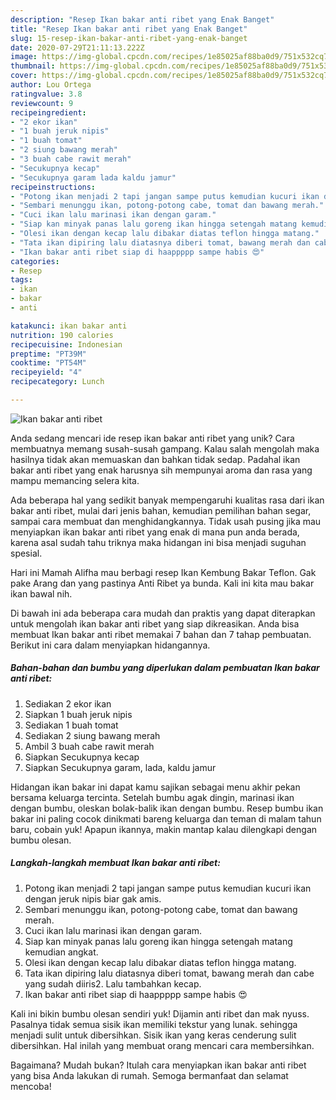 ```yaml
---
description: "Resep Ikan bakar anti ribet yang Enak Banget"
title: "Resep Ikan bakar anti ribet yang Enak Banget"
slug: 15-resep-ikan-bakar-anti-ribet-yang-enak-banget
date: 2020-07-29T21:11:13.222Z
image: https://img-global.cpcdn.com/recipes/1e85025af88ba0d9/751x532cq70/ikan-bakar-anti-ribet-foto-resep-utama.jpg
thumbnail: https://img-global.cpcdn.com/recipes/1e85025af88ba0d9/751x532cq70/ikan-bakar-anti-ribet-foto-resep-utama.jpg
cover: https://img-global.cpcdn.com/recipes/1e85025af88ba0d9/751x532cq70/ikan-bakar-anti-ribet-foto-resep-utama.jpg
author: Lou Ortega
ratingvalue: 3.8
reviewcount: 9
recipeingredient:
- "2 ekor ikan"
- "1 buah jeruk nipis"
- "1 buah tomat"
- "2 siung bawang merah"
- "3 buah cabe rawit merah"
- "Secukupnya kecap"
- "Secukupnya garam lada kaldu jamur"
recipeinstructions:
- "Potong ikan menjadi 2 tapi jangan sampe putus kemudian kucuri ikan dengan jeruk nipis biar gak amis."
- "Sembari menunggu ikan, potong-potong cabe, tomat dan bawang merah."
- "Cuci ikan lalu marinasi ikan dengan garam."
- "Siap kan minyak panas lalu goreng ikan hingga setengah matang kemudian angkat."
- "Olesi ikan dengan kecap lalu dibakar diatas teflon hingga matang."
- "Tata ikan dipiring lalu diatasnya diberi tomat, bawang merah dan cabe yang sudah diiris2. Lalu tambahkan kecap."
- "Ikan bakar anti ribet siap di haappppp sampe habis 😍"
categories:
- Resep
tags:
- ikan
- bakar
- anti

katakunci: ikan bakar anti 
nutrition: 190 calories
recipecuisine: Indonesian
preptime: "PT39M"
cooktime: "PT54M"
recipeyield: "4"
recipecategory: Lunch

---
```



![Ikan bakar anti ribet](https://img-global.cpcdn.com/recipes/1e85025af88ba0d9/751x532cq70/ikan-bakar-anti-ribet-foto-resep-utama.jpg)

Anda sedang mencari ide resep ikan bakar anti ribet yang unik? Cara membuatnya memang susah-susah gampang. Kalau salah mengolah maka hasilnya tidak akan memuaskan dan bahkan tidak sedap. Padahal ikan bakar anti ribet yang enak harusnya sih mempunyai aroma dan rasa yang mampu memancing selera kita.

Ada beberapa hal yang sedikit banyak mempengaruhi kualitas rasa dari ikan bakar anti ribet, mulai dari jenis bahan, kemudian pemilihan bahan segar, sampai cara membuat dan menghidangkannya. Tidak usah pusing jika mau menyiapkan ikan bakar anti ribet yang enak di mana pun anda berada, karena asal sudah tahu triknya maka hidangan ini bisa menjadi suguhan spesial.

Hari ini Mamah Alifha mau berbagi resep Ikan Kembung Bakar Teflon. Gak pake Arang dan yang pastinya Anti Ribet ya bunda. Kali ini kita mau bakar ikan bawal nih.


Di bawah ini ada beberapa cara mudah dan praktis yang dapat diterapkan untuk mengolah ikan bakar anti ribet yang siap dikreasikan. Anda bisa membuat Ikan bakar anti ribet memakai 7 bahan dan 7 tahap pembuatan. Berikut ini cara dalam menyiapkan hidangannya.

<!--inarticleads1-->

##### Bahan-bahan dan bumbu yang diperlukan dalam pembuatan Ikan bakar anti ribet:

1. Sediakan 2 ekor ikan
1. Siapkan 1 buah jeruk nipis
1. Sediakan 1 buah tomat
1. Sediakan 2 siung bawang merah
1. Ambil 3 buah cabe rawit merah
1. Siapkan Secukupnya kecap
1. Siapkan Secukupnya garam, lada, kaldu jamur


Hidangan ikan bakar ini dapat kamu sajikan sebagai menu akhir pekan bersama keluarga tercinta. Setelah bumbu agak dingin, marinasi ikan dengan bumbu, oleskan bolak-balik ikan dengan bumbu. Resep bumbu ikan bakar ini paling cocok dinikmati bareng keluarga dan teman di malam tahun baru, cobain yuk! Apapun ikannya, makin mantap kalau dilengkapi dengan bumbu olesan. 

<!--inarticleads2-->

##### Langkah-langkah membuat Ikan bakar anti ribet:

1. Potong ikan menjadi 2 tapi jangan sampe putus kemudian kucuri ikan dengan jeruk nipis biar gak amis.
1. Sembari menunggu ikan, potong-potong cabe, tomat dan bawang merah.
1. Cuci ikan lalu marinasi ikan dengan garam.
1. Siap kan minyak panas lalu goreng ikan hingga setengah matang kemudian angkat.
1. Olesi ikan dengan kecap lalu dibakar diatas teflon hingga matang.
1. Tata ikan dipiring lalu diatasnya diberi tomat, bawang merah dan cabe yang sudah diiris2. Lalu tambahkan kecap.
1. Ikan bakar anti ribet siap di haappppp sampe habis 😍


Kali ini bikin bumbu olesan sendiri yuk! Dijamin anti ribet dan mak nyuss. Pasalnya tidak semua sisik ikan memiliki tekstur yang lunak. sehingga menjadi sulit untuk dibersihkan. Sisik ikan yang keras cenderung sulit dibersihkan. Hal inilah yang membuat orang mencari cara membersihkan. 

Bagaimana? Mudah bukan? Itulah cara menyiapkan ikan bakar anti ribet yang bisa Anda lakukan di rumah. Semoga bermanfaat dan selamat mencoba!

